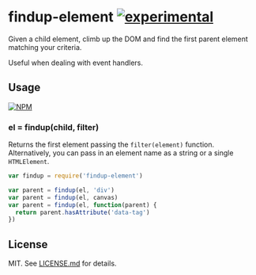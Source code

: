 # findup-element [![experimental](http://badges.github.io/stability-badges/dist/experimental.svg)](http://github.com/badges/stability-badges)

Given a child element, climb up the DOM and find the first parent element
matching your criteria.

Useful when dealing with event handlers.

## Usage

[![NPM](https://nodei.co/npm/findup-element.png)](https://nodei.co/npm/findup-element/)

### el = findup(child, filter)

Returns the first element passing the `filter(element)` function. Alternatively,
you can pass in an element name as a string or a single `HTMLElement`.

``` javascript
var findup = require('findup-element')

var parent = findup(el, 'div')
var parent = findup(el, canvas)
var parent = findup(el, function(parent) {
  return parent.hasAttribute('data-tag')
})
```

## License

MIT. See [LICENSE.md](http://github.com/hughsk/findup-element/blob/master/LICENSE.md) for details.
